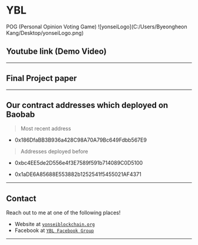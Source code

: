 # YBL
POG (Personal Opinion Voting Game)
![yonseiLogo](C:/Users/Byeongheon Kang/Desktop/yonseiLogo.png)

## Youtube link (Demo Video) 


---
## Final Project paper 

---
## Our contract addresses which deployed on Baobab 

  > Most recent address
  - 0x186DfaBB3B936a428C98A70A79Bc649Fdbb567E9
  
  > Addresses deployed before 
  
  - 0xbc4EE5de2D556e4f3E7589f591b714089C0D5100
  
  - 0x1aDE6A85688E553882b1252541f5455021AF4371
  
---

## Contact

Reach out to me at one of the following places!

- Website at <a href="https://yonseiblockchain.org" target="_blank">`yonseiblockchain.org`</a>
- Facebook at <a href="https://www.facebook.com/yonseiblockchainlab/" target="_blank">`YBL Facebook Group`</a>

---
